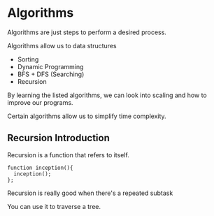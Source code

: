 # Algorithms

Algorithms are just steps to perform a desired process.

Algorithms allow us to data structures

* Sorting
* Dynamic Programming
* BFS + DFS (Searching)
* Recursion

By learning the listed algorithms, we can look into scaling and how to improve our programs.

Certain algorithms allow us to simplify time complexity.

## Recursion Introduction

Recursion is a function that refers to itself.

````
function inception(){
  inception();
};
````

Recursion is really good when there's a repeated subtask

You can use it to traverse a tree.
